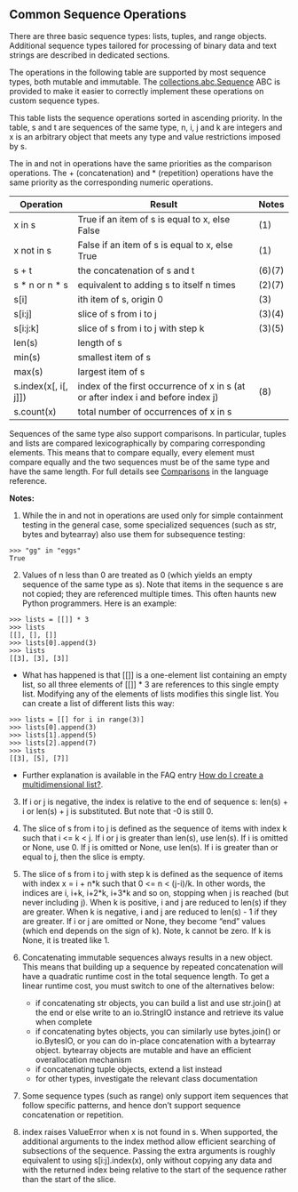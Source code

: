 ## Common Sequence Operations

There are three basic sequence types: lists, tuples, and range objects. Additional sequence types tailored for processing of binary data and text strings are described in dedicated sections.

The operations in the following table are supported by most sequence types, both mutable and immutable. The [collections.abc.Sequence](https://docs.python.org/3.6/library/collections.abc.html#collections.abc.Sequence) ABC is provided to make it easier to correctly implement these operations on custom sequence types.  

This table lists the sequence operations sorted in ascending priority. In the table, s and t are sequences of the same type, n, i, j and k are integers and x is an arbitrary object that meets any type and value restrictions imposed by s.  

The in and not in operations have the same priorities as the comparison operations. The + (concatenation) and * (repetition) operations have the same priority as the corresponding numeric operations.  

| Operation            | Result                                                                           | Notes  |
|----------------------|----------------------------------------------------------------------------------|--------|
| x in s               | True if an item of s is equal to x, else False                                   | (1)    |
| x not in s           | False if an item of s is equal to x, else True                                   | (1)    |
| s + t                | the concatenation of s and t                                                     | (6)(7) |
| s * n or n * s       | equivalent to adding s to itself n times                                         | (2)(7) |
| s[i]                 | ith item of s, origin 0                                                          | (3)    |
| s[i:j]               | slice of s from i to j                                                           | (3)(4) |
| s[i:j:k]             | slice of s from i to j with step k                                               | (3)(5) |
| len(s)               | length of s                                                                      |        |
| min(s)               | smallest item of s                                                               |        |
| max(s)               | largest item of s                                                                |        |
| s.index(x[, i[, j]]) | index of the first occurrence of x in s (at or after index i and before index j) | (8)    |
| s.count(x)           | total number of occurrences of x in s|        |

Sequences of the same type also support comparisons. In particular, tuples and lists are compared lexicographically by comparing corresponding elements. This means that to compare equally, every element must compare equally and the two sequences must be of the same type and have the same length. For full details see [Comparisons](https://docs.python.org/3.6/reference/expressions.html#comparisons) in the language reference.

**Notes:**  

1. While the in and not in operations are used only for simple containment testing in the general case, some specialized sequences (such as str, bytes and bytearray) also use them for subsequence testing:
```
>>> "gg" in "eggs"
True
```  


2. Values of n less than 0 are treated as 0 (which yields an empty sequence of the same type as s). Note that items in the sequence s are not copied; they are referenced multiple times. This often haunts new Python programmers. Here is an example:
```
>>> lists = [[]] * 3
>>> lists
[[], [], []]
>>> lists[0].append(3)
>>> lists
[[3], [3], [3]]
```

- What has happened is that [[]] is a one-element list containing an empty list, so all three elements of [[]] * 3 are references to this single empty list. Modifying any of the elements of lists modifies this single list. You can create a list of different lists this way:
```
>>> lists = [[] for i in range(3)]
>>> lists[0].append(3)
>>> lists[1].append(5)
>>> lists[2].append(7)
>>> lists
[[3], [5], [7]]
```  

- Further explanation is available in the FAQ entry [How do I create a multidimensional list?](https://docs.python.org/3.6/faq/programming.html#faq-multidimensional-list).

3. If i or j is negative, the index is relative to the end of sequence s: len(s) + i or len(s) + j is substituted. But note that -0 is still 0.


4. The slice of s from i to j is defined as the sequence of items with index k such that i <= k < j. If i or j is greater than len(s), use len(s). If i is omitted or None, use 0. If j is omitted or None, use len(s). If i is greater than or equal to j, then the slice is empty.


5. The slice of s from i to j with step k is defined as the sequence of items with index x = i + n\*k such that 0 <= n < (j-i)/k. In other words, the indices are i, i+k, i+2\*k, i+3\*k and so on, stopping when j is reached (but never including j). When k is positive, i and j are reduced to len(s) if they are greater. When k is negative, i and j are reduced to len(s) - 1 if they are greater. If i or j are omitted or None, they become “end” values (which end depends on the sign of k). Note, k cannot be zero. If k is None, it is treated like 1.


6. Concatenating immutable sequences always results in a new object. This means that building up a sequence by repeated concatenation will have a quadratic runtime cost in the total sequence length. To get a linear runtime cost, you must switch to one of the alternatives below:  

	- if concatenating str objects, you can build a list and use str.join() at the end or else write to an io.StringIO instance and retrieve its value when complete  
	- if concatenating bytes objects, you can similarly use bytes.join() or io.BytesIO, or you can do in-place concatenation with a bytearray object. bytearray objects are mutable and have an efficient overallocation mechanism  
	- if concatenating tuple objects, extend a list instead  
	- for other types, investigate the relevant class documentation   

7. Some sequence types (such as range) only support item sequences that follow specific patterns, and hence don’t support sequence concatenation or repetition.


8. index raises ValueError when x is not found in s. When supported, the additional arguments to the index method allow efficient searching of subsections of the sequence. Passing the extra arguments is roughly equivalent to using s[i:j].index(x), only without copying any data and with the returned index being relative to the start of the sequence rather than the start of the slice.
